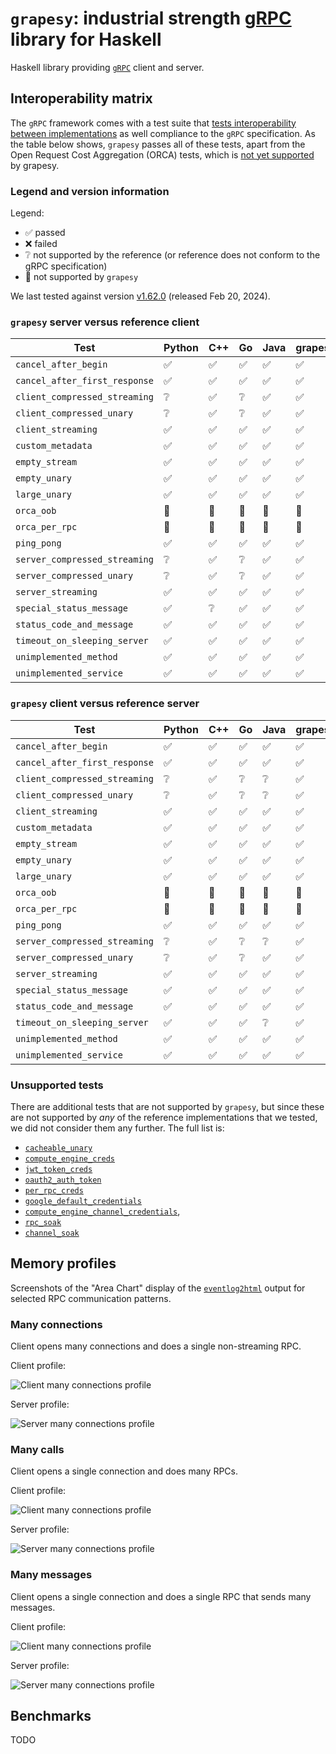 # `grapesy`: industrial strength [gRPC][grpc:website] library for Haskell

Haskell library providing [`gRPC`][grpc:website] client and server.

## Interoperability matrix

The `gRPC` framework comes with a test suite that [tests interoperability
between implementations][grpc:interop] as well compliance to the `gRPC`
specification. As the table below shows, `grapesy` passes all of these tests,
apart from the Open Request Cost Aggregation (ORCA) tests, which is [not yet
supported][grapesy:issue:72-orca] by grapesy.

### Legend and version information

Legend:

* ✅ passed
* ❌ failed
* ❔ not supported by the reference (or reference does not conform to the gRPC
  specification)
* 🚫 not supported by `grapesy`

We last tested against version
[v1.62.0](https://github.com/grpc/grpc/releases/tag/v1.62.0) (released Feb 20,
2024).

### `grapesy` server versus reference client

| Test                          | Python | C++  | Go | Java | grapesy |
| ----------------------------- | ------ | ---- | -- | ---- | ------- |
| `cancel_after_begin`          | ✅      | ✅    | ✅  | ✅    | ✅       |
| `cancel_after_first_response` | ✅      | ✅    | ✅  | ✅    | ✅       |
| `client_compressed_streaming` | ❔      | ✅    | ❔  | ✅    | ✅       |
| `client_compressed_unary`     | ❔      | ✅    | ❔  | ✅    | ✅       |
| `client_streaming`            | ✅      | ✅    | ✅  | ✅    | ✅       |
| `custom_metadata`             | ✅      | ✅    | ✅  | ✅    | ✅       |
| `empty_stream`                | ✅      | ✅    | ✅  | ✅    | ✅       |
| `empty_unary`                 | ✅      | ✅    | ✅  | ✅    | ✅       |
| `large_unary`                 | ✅      | ✅    | ✅  | ✅    | ✅       |
| `orca_oob`                    | 🚫      | 🚫    | 🚫  | 🚫    | 🚫       |
| `orca_per_rpc`                | 🚫      | 🚫    | 🚫  | 🚫    | 🚫       |
| `ping_pong`                   | ✅      | ✅    | ✅  | ✅    | ✅       |
| `server_compressed_streaming` | ❔      | ✅    | ❔  | ✅    | ✅       |
| `server_compressed_unary`     | ❔      | ✅    | ❔  | ✅    | ✅       |
| `server_streaming`            | ✅      | ✅    | ✅  | ✅    | ✅       |
| `special_status_message`      | ✅      | ❔    | ✅  | ✅    | ✅       |
| `status_code_and_message`     | ✅      | ✅    | ✅  | ✅    | ✅       |
| `timeout_on_sleeping_server`  | ✅      | ✅    | ✅  | ✅    | ✅       |
| `unimplemented_method`        | ✅      | ✅    | ✅  | ✅    | ✅       |
| `unimplemented_service`       | ✅      | ✅    | ✅  | ✅    | ✅       |

### `grapesy` client versus reference server

| Test                          | Python | C++  | Go | Java | grapesy |
| ----------------------------- | ------ | ---- | -- | ---- | ------- |
| `cancel_after_begin`          | ✅      | ✅    | ✅  | ✅    | ✅       |
| `cancel_after_first_response` | ✅      | ✅    | ✅  | ✅    | ✅       |
| `client_compressed_streaming` | ❔      | ✅    | ❔  | ❔    | ✅       |
| `client_compressed_unary`     | ❔      | ✅    | ❔  | ❔    | ✅       |
| `client_streaming`            | ✅      | ✅    | ✅  | ✅    | ✅       |
| `custom_metadata`             | ✅      | ✅    | ✅  | ✅    | ✅       |
| `empty_stream`                | ✅      | ✅    | ✅  | ✅    | ✅       |
| `empty_unary`                 | ✅      | ✅    | ✅  | ✅    | ✅       |
| `large_unary`                 | ✅      | ✅    | ✅  | ✅    | ✅       |
| `orca_oob`                    | 🚫      | 🚫    | 🚫  | 🚫    | 🚫       |
| `orca_per_rpc`                | 🚫      | 🚫    | 🚫  | 🚫    | 🚫       |
| `ping_pong`                   | ✅      | ✅    | ✅  | ✅    | ✅       |
| `server_compressed_streaming` | ❔      | ✅    | ❔  | ❔    | ✅       |
| `server_compressed_unary`     | ❔      | ✅    | ❔  | ✅    | ✅       |
| `server_streaming`            | ✅      | ✅    | ✅  | ✅    | ✅       |
| `special_status_message`      | ✅      | ✅    | ✅  | ✅    | ✅       |
| `status_code_and_message`     | ✅      | ✅    | ✅  | ✅    | ✅       |
| `timeout_on_sleeping_server`  | ✅      | ✅    | ✅  | ❔    | ✅       |
| `unimplemented_method`        | ✅      | ✅    | ✅  | ✅    | ✅       |
| `unimplemented_service`       | ✅      | ✅    | ✅  | ✅    | ✅       |

### Unsupported tests

There are additional tests that are not supported by `grapesy`, but since these
are not supported by _any_ of the reference implementations that we tested, we
did not consider them any further. The full list is:

* [`cacheable_unary`](https://github.com/grpc/grpc/blob/master/doc/interop-test-descriptions.md#cacheable_unary)
* [`compute_engine_creds`](https://github.com/grpc/grpc/blob/master/doc/interop-test-descriptions.md#compute_engine_creds)
* [`jwt_token_creds`](https://github.com/grpc/grpc/blob/master/doc/interop-test-descriptions.md#jwt_token_creds)
* [`oauth2_auth_token`](https://github.com/grpc/grpc/blob/master/doc/interop-test-descriptions.md#oauth2_auth_token)
* [`per_rpc_creds`](https://github.com/grpc/grpc/blob/master/doc/interop-test-descriptions.md#per_rpc_creds)
* [`google_default_credentials`](https://github.com/grpc/grpc/blob/master/doc/interop-test-descriptions.md#google_default_credentials)
* [`compute_engine_channel_credentials`](https://github.com/grpc/grpc/blob/master/doc/interop-test-descriptionsmd#compute_engine_channel_credentials),
* [`rpc_soak`](https://github.com/grpc/grpc/blob/master/doc/interop-test-descriptions.md#rpc_soak)
* [`channel_soak`](https://github.com/grpc/grpc/blob/master/doc/interop-test-descriptions.md#channel_soak)

[grpc:website]: https://grpc.io/
[grpc:interop]: https://github.com/grpc/grpc/tree/master/tools/interop_matrix
[grapesy:issue:72-orca]: https://github.com/well-typed/grapesy/issues/72

## Memory profiles

Screenshots of the "Area Chart" display of the
[`eventlog2html`](https://github.com/mpickering/eventlog2html) output for
selected RPC communication patterns.

### Many connections

Client opens many connections and does a single non-streaming RPC.

Client profile:

![Client many connections
profile](../assets/profiles/many-connections-100000-client.png)

Server profile:

![Server many connections
profile](../assets/profiles/many-connections-100000-server.png)

### Many calls

Client opens a single connection and does many RPCs.

Client profile:

![Client many connections
profile](../assets/profiles/many-calls-client.png)

Server profile:

![Server many connections
profile](../assets/profiles/many-calls-server.png)

### Many messages

Client opens a single connection and does a single RPC that sends many messages.

Client profile:

![Client many connections
profile](../assets/profiles/many-messages-client.png)

Server profile:

![Server many connections
profile](../assets/profiles/many-messages-server.png)

## Benchmarks

TODO